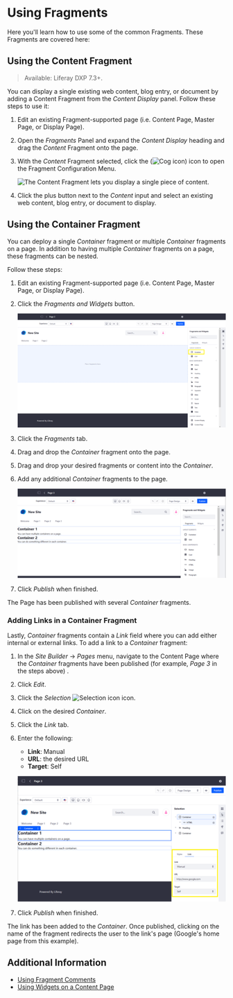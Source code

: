 # Using Fragments

Here you'll learn how to use some of the common Fragments. These Fragments are covered here:

## Using the Content Fragment

> Available: Liferay DXP 7.3+.

You can display a single existing web content, blog entry, or document by adding a Content Fragment from the *Content Display* panel. Follow these steps to use it:

1. Edit an existing Fragment-supported page (i.e. Content Page, Master Page, or Display Page).
1. Open the *Fragments* Panel and expand the *Content Display* heading and drag the *Content* Fragment onto the page.
1. With the *Content* Fragment selected, click the (![Cog icon](../../../images/icon-control-menu-gear.png)) icon to open the Fragment Configuration Menu.

    ![The Content Fragment lets you display a single piece of content.](./using-fragments/images/01.png)

1. Click the plus button next to the *Content* input and select an existing web content, blog entry, or document to display.

## Using the Container Fragment

You can deploy a single *Container* fragment or multiple *Container* fragments on a page. In addition to having multiple *Container* fragments on a page, these fragments can be nested.

Follow these steps:

1. Edit an existing Fragment-supported page (i.e. Content Page, Master Page, or Display Page).
1. Click the *Fragments and Widgets* button.

    ![The Container fragment is located in the Fragments and Widgets menu.](./using-fragments/images/02.png)

1. Click the *Fragments* tab.
1. Drag and drop the *Container* fragment onto the page.
1. Drag and drop your desired fragments or content into the *Container*.
1. Add any additional *Container* fragments  to the page.

   ![Drag additional Container fragments on the page.](./using-fragments/images/03.png)

1. Click *Publish* when finished.

The Page has been published with several *Container* fragments.

### Adding Links in a Container Fragment

Lastly, *Container* fragments contain a *Link* field where you can add either internal or external links. To add a link to a *Container* fragment:

1. In the *Site Builder* &rarr; *Pages* menu, navigate to the Content Page where the *Container* fragments have been published (for example, *Page 3* in the steps above) .
1. Click *Edit*.
1. Click the *Selection* ![Selection icon](../../../images/icon-page-tree.png) icon.
1. Click on the desired *Container*.
1. Click the *Link* tab.
1. Enter the following:

    * **Link**: Manual
    * **URL**: the desired URL
    * **Target**: Self

    ![You can add external or internal links to a Container.](./using-fragments/images/04.png)

1. Click *Publish* when finished.

The link has been added to the *Container*. Once published, clicking on the name of the fragment redirects the user to the link's page (Google's home page from this example).

## Additional Information

* [Using Fragment Comments](./using-fragment-comments.md)
* [Using Widgets on a Content Page](./using-widgets-on-a-content-page.md)
